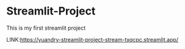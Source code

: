 # Streamlit-Project
This is my first streamlit project

LINK:https://yuandry-streamlit-project-stream-txqcpc.streamlit.app/


